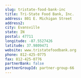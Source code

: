 ```yaml
---
slug: tristate-food-bank-inc
title: Tri-State Food Bank, Inc.
address: 801 E. Michigan Street
address2: 
city: Evansville
state: IN
postal: 47711
longitude: -87.5527426
latitude: 37.9809471
website: www.tristatefoodbank.org
phone: 812-425-0775
fax: 812-425-0776
partnerBank: false
partnerGroupId: partner-group-66
---
```

